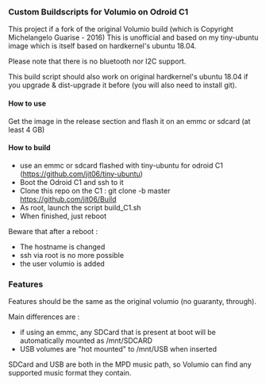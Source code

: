 ### Custom Buildscripts for Volumio on Odroid C1

This project if a fork of the original Volumio build (which is Copyright Michelangelo Guarise - 2016)
This is unofficial and based on my tiny-ubuntu image which is itself based on hardkernel's ubuntu 18.04. 

Please note that there is no bluetooth nor I2C support.

This build script should also work on original hardkernel's ubuntu 18.04 if you upgrade & dist-upgrade it before (you will also need to install git).

#### How to use
Get the image in the release section and flash it on an emmc or sdcard (at least 4 GB)

#### How to build
- use an emmc or sdcard flashed with tiny-ubuntu for odroid C1 (https://github.com/jit06/tiny-ubuntu)
- Boot the Odroid C1 and ssh to it
- Clone this repo on the C1 : git clone -b master https://github.com/jit06/Build
- As root, launch the script build_C1.sh
- When finished, just reboot

Beware that after a reboot :
- The hostname is changed 
- ssh via root is no more possible
- the user volumio is added

### Features
Features should be the same as the original volumio (no guaranty, through).

Main differences are :
- if using an emmc, any SDCard that is present at boot will be automatically mounted as /mnt/SDCARD
- USB volumes are "hot mounted" to /mnt/USB when inserted

SDCard and USB are both in the MPD music path, so Volumio can find any supported music format they contain.
